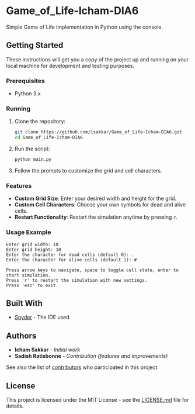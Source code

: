 # Game_of_Life-Icham-DIA6

Simple Game of Life implementation in Python using the console.

## Getting Started

These instructions will get you a copy of the project up and running on your local machine for development and testing purposes.

### Prerequisites

- Python 3.x

### Running

1. Clone the repository:
   ```bash
   git clone https://github.com/isakkar/Game_of_Life-Icham-DIA6.git
   cd Game_of_Life-Icham-DIA6
   ```
2. Run the script:
   ```bash
   python main.py
   ```
3. Follow the prompts to customize the grid and cell characters.

### Features

- **Custom Grid Size**: Enter your desired width and height for the grid.
- **Custom Cell Characters**: Choose your own symbols for dead and alive cells.
- **Restart Functionality**: Restart the simulation anytime by pressing `r`.

### Usage Example

```plaintext
Enter grid width: 10
Enter grid height: 10
Enter the character for dead cells (default 0): .
Enter the character for alive cells (default 1): #

Press arrow keys to navigate, space to toggle cell state, enter to start simulation.
Press 'r' to restart the simulation with new settings.
Press 'esc' to exit.
```

## Built With

- [Spyder](https://www.spyder-ide.org/) - The IDE used

## Authors

- **Icham Sakkar** - *Initial work*
- **Sadish Ratisbonne** - *Contribution (features and improvements)*

See also the list of [contributors](https://github.com/isakkar/Game_of_Life-Icham-DIA6/contributors) who participated in this project.

## License

This project is licensed under the MIT License - see the [LICENSE.md](LICENSE.md) file for details.
